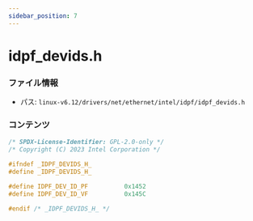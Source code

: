 ```yaml
---
sidebar_position: 7
---
```

# idpf_devids.h

### ファイル情報

- パス: `linux-v6.12/drivers/net/ethernet/intel/idpf/idpf_devids.h`

### コンテンツ

```h
/* SPDX-License-Identifier: GPL-2.0-only */
/* Copyright (C) 2023 Intel Corporation */

#ifndef _IDPF_DEVIDS_H_
#define _IDPF_DEVIDS_H_

#define IDPF_DEV_ID_PF			0x1452
#define IDPF_DEV_ID_VF			0x145C

#endif /* _IDPF_DEVIDS_H_ */

```
